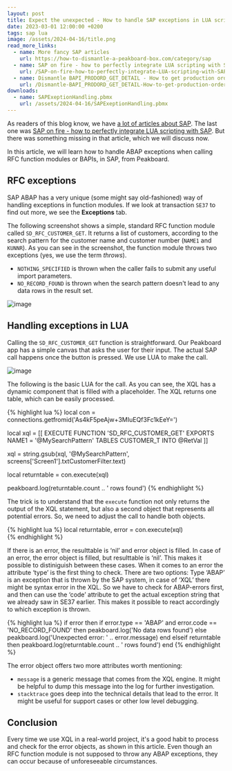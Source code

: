 ```yaml
---
layout: post
title: Expect the unexpected - How to handle SAP exceptions in LUA scripting
date: 2023-03-01 12:00:00 +0200
tags: sap lua
image: /assets/2024-04-16/title.png
read_more_links:
  - name: More fancy SAP articles
    url: https://how-to-dismantle-a-peakboard-box.com/category/sap
  - name: SAP on fire - how to perfectly integrate LUA scripting with SAP
    url: /SAP-on-fire-how-to-perfectly-integrate-LUA-scripting-with-SAP.html
  - name: Dismantle BAPI_PRODORD_GET_DETAIL - How to get production order details from SAP
    url: /Dismantle-BAPI_PRODORD_GET_DETAIL-How-to-get-production-order-details-from-SAP.html
downloads:
  - name: SAPExeptionHandling.pbmx
    url: /assets/2024-04-16/SAPExeptionHandling.pbmx
---
```

As readers of this blog know, we have [a lot of articles about SAP](https://how-to-dismantle-a-peakboard-box.com/category/sap). The last one was [SAP on fire - how to perfectly integrate LUA scripting with SAP](/SAP-on-fire-how-to-perfectly-integrate-LUA-scripting-with-SAP.html). But there was something missing in that article, which we will discuss now.

In this article, we will learn how to handle ABAP exceptions when calling RFC function modules or BAPIs, in SAP, from Peakboard.
 
## RFC exceptions

SAP ABAP has a very unique (some might say old-fashioned) way of handling exceptions in function modules. If we look at transaction `SE37` to find out more, we see the **Exceptions** tab.

The following screenshot shows a simple, standard RFC function module called `SD_RFC_CUSTOMER_GET`. It returns a list of customers, according to the search pattern for the customer name and customer number (`NAME1` and `KUNNR`). As you can see in the screenshot, the function module throws two exceptions (yes, we use the term *throws*). 

* `NOTHING_SPECIFIED` is thrown when the caller fails to submit any useful import parameters.
* `NO_RECORD_FOUND` is thrown when the search pattern doesn't lead to any data rows in the result set.

![image](/assets/2024-04-16/010.png)

## Handling exceptions in LUA

Calling the `SD_RFC_CUSTOMER_GET` function is straightforward. Our Peakboard app has a simple canvas that asks the user for their input. The actual SAP call happens once the button is pressed. We use LUA to make the call.

![image](/assets/2024-04-16/020.png)

The following is the basic LUA for the call. As you can see, the XQL has a dynamic component that is filled with a placeholder. The XQL returns one table, which can be easily processed.

{% highlight lua %}
local con = connections.getfromid('As4kF5peAjw+3MIuEQf3Fc1kEeY=')

local xql = [[
EXECUTE FUNCTION 'SD_RFC_CUSTOMER_GET'
  EXPORTS
    NAME1   = '@MySearchPattern'
   TABLES
      CUSTOMER_T INTO @RetVal
  ]]
  
xql = string.gsub(xql, '@MySearchPattern', screens['Screen1'].txtCustomerFilter.text)

local returntable = con.execute(xql)  

peakboard.log(returntable.count .. ' rows found')
{% endhighlight %}

The trick is to understand that the `execute` function not only returns the output of the XQL statement, but also a second object that represents all potential errors. So, we need to adjust the call to handle both objects. 

{% highlight lua %}
local returntable, error = con.execute(xql)  
{% endhighlight %}

If there is an error, the resulttable is ‘nil’ and error object is filled. In case of an error, the error object is filled, but resulttable is ‘nil’. This makes it possible to distiniguish between these cases. When it comes to an error the attribute ‘type’ is the first thing to check. There are two options: Type ‘ABAP’ is an exception that is thrown by the SAP system, in case of ‘XQL’ there might be syntax error in the XQL. So we have to check for ABAP-errors first, and then can use the ‘code’ attribute to get the actual exception string that we already saw in SE37 earlier. This makes it possible to react accordingly to which exception is thrown.

{% highlight lua %}
if error then
 if error.type == 'ABAP' and error.code == 'NO_RECORD_FOUND' then
 	peakboard.log('No data rows found')
 else
    peakboard.log('Unexpected error: ' .. error.message)
 end
elseif returntable then
   peakboard.log(returntable.count .. ' rows found')
end
{% endhighlight %}

The error object offers two more attributes worth mentioning:

* `message` is a generic message that comes from the XQL engine. It might be helpful to dump this message into the log for further investigation.
* `stacktrace` goes deep into the technical details that lead to the error. It might be useful for support cases or other low level debugging.

## Conclusion

Every time we use XQL in a real-world project, it's a good habit to process and check for the error objects, as shown in this article. Even though an RFC function module is not supposed to throw any ABAP exceptions, they can occur because of unforeseeable circumstances.


